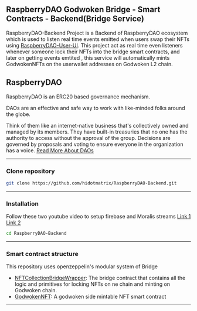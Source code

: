 ## RaspberryDAO Godwoken Bridge - Smart Contracts - Backend(Bridge Service)

RaspberryDAO-Backend Project is a Backend of RaspberryDAO ecosystem which is used to listen real time events emitted when users swap their NFTs using [RaspberryDAO-User-UI](https://github.com/hidotmatrix/RaspberryDAO-User-UI). This project act as real time even listeners whenever someone lock their NFTs into the bridge smart contracts, and later on getting events emtited , this service will automatically mints GodwokenNFTs on the userwallet addresses on Godwoken L2 chain.

## RaspberryDAO

RaspberryDAO is an ERC20 based governance mechanism.

DAOs are an effective and safe way to work with like-minded folks around the globe.

Think of them like an internet-native business that's collectively owned and managed by its members. They have built-in treasuries that no one has the authority to access without the approval of the group. Decisions are governed by proposals and voting to ensure everyone in the organization has a voice. [Read More About DAOs](https://ethereum.org/en/dao/)

---

### Clone repository

```bash
git clone https://github.com/hidotmatrix/RaspberryDAO-Backend.git
```

---

### Installation

Follow these two youtube video to setup firebase and Moralis streams
[Link 1](https://www.youtube.com/watch?v=EieJVLhpvsI)
[Link 2](https://www.youtube.com/watch?v=CUm-f2iwU3s&t=633s)

```bash
cd RaspberryDAO-Backend
```

---

### Smart contract structure

This repository uses openzeppelin's modular system of Bridge

- [NFTCollectionBridgeWrapper](https://github.com/hidotmatrix/RaspberryDAO-Backend/blob/develop/contracts/BaseBrdige/NFTBridge.sol): The bridge contract that contains all the logic and primitives for locking NFTs on ne chain and minting on Godwoken chain.
- [GodwokenNFT](https://github.com/hidotmatrix/RaspberryDAO-Backend/blob/develop/contracts/BaseBrdige/GodwokenNFT.sol): A godwoken side mintable NFT smart contract

---
